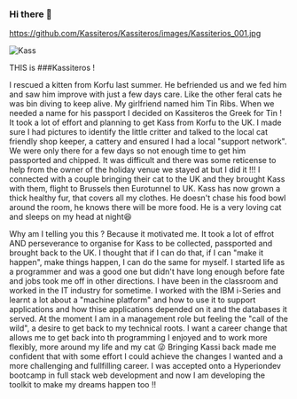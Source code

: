 ### Hi there 👋

<!--
**Kassiteros/Kassiteros** is a ✨ _special_ ✨ repository because its `README.md` (this file) appears on your GitHub profile.

Here are some ideas to get you started:

- 🔭 I’m currently working on ...
- 🌱 I’m currently learning ...
- 👯 I’m looking to collaborate on ...
- 🤔 I’m looking for help with ...
- 💬 Ask me about ...
- 📫 How to reach me: ...
- 😄 Pronouns: ...
- ⚡ Fun fact: ...
-->

<!-- Let's use an image of this repository's namesake ;-) -->
https://github.com/Kassiteros/Kassiteros/images/Kassiterios_001.jpg

<img src="images/Kassiteros_001.jpg" alt="Kass">

THIS is ###Kassiteros !

I rescued a kitten from Korfu last summer. He befriended us and we fed him and saw him improve with just a few days care. Like the other feral cats he was bin diving to keep alive. My girlfriend named him Tin Ribs. When we needed a name for his passport I decided on Kassiteros the Greek for Tin ! It took a lot of effort and planning to get Kass from Korfu to the UK. I made sure I had pictures to identify the little critter and talked to the local cat friendly shop keeper, a cattery and ensured I had a local "support network". We were only there for a few days so not enough time to get him passported and chipped. It was difficult and there was some reticense to help from the owner of the holiday venue we stayed at but I did it !!! I connected with a couple bringing their cat to the UK and they brought Kass with them, flight to Brussels then Eurotunnel to UK. Kass has now grown a thick healthy fur, that covers all my clothes. He doesn't chase his food bowl around the room, he knows there will be more food. He is a very loving cat and sleeps on my head at night😆

Why am I telling you this ? Because it motivated me. It took a lot of effrot AND perseverance to organise for Kass to be collected, passported and brought back to the UK. I thought that if I can do that, if I can "make it happen", make things happen, I can do the same for myself. I started life as a programmer and was a good one but didn't have long enough before fate and jobs took me off in other directions. I have been in the classroom and worked in the IT industry for sometime. I worked with the IBM i-Series and learnt a lot about a "machine platform" and how to use it to support applications and how thise applications depended on it and the databases it served. At the moment I am in a management role but feeling the "call of the wild", a desire to get back to my technical roots. I want a career change that allows me to get back into th programming I enjoyed and to work more flexibly, more around my life and my cat 😜 Bringing Kassi back made me confident that with some effort I could achieve the changes I wanted and a more challenging and fullfilling career. I was accepted onto a Hyperiondev bootcamp in full stack web development and now I am developing the toolkit to make my dreams happen too !!
